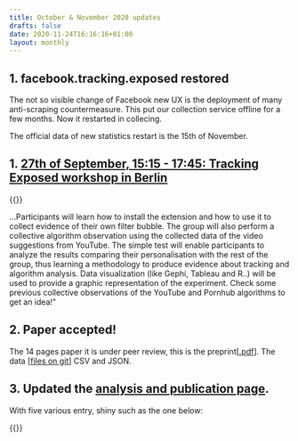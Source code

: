 ```yaml
---
title: October & November 2020 updates
drafts: false
date: 2020-11-24T16:16:16+01:00
layout: monthly
---
```


## 1. facebook.tracking.exposed restored

The not so visible change of Facebook new UX is the deployment of many anti-scraping countermeasure. This put our collection service offline for a few months. Now it restarted in collecing. 

The official data of new statistics restart is the 15th of November. 

## 1. [27th of September, 15:15 - 17:45: Tracking Exposed workshop in Berlin](/news/disruption-lab-workshop-smash-the-filter-bubble/)

{{<entry
    text="The Tracking Exposed collective project empowers users to gain knowledge of tracking and profiling that determine the information we receive in data market and under the influence of proprietary algorithms. In this workshop, we'll introduce the browser extension Youtube.Tracking.Exposed, aimed at the study of YouTube filter bubbles. "
    type="right"
    picture="/images/smashfilter-event-2020.jpg" >}}

...Participants will learn how to install the extension and how to use it to collect evidence of their own filter bubble. The group will also perform a collective algorithm observation using the collected data of the video suggestions from YouTube. The simple test will enable participants to analyze the results comparing their personalisation with the rest of the group, thus learning a methodology to produce evidence about tracking and algorithm analysis. Data visualization (like Gephi, Tableau and R..) will be used to provide a graphic representation of the experiment. Check some previous collective observations of the YouTube and Pornhub algorithms to get an idea!"

## 2. Paper accepted! 

The 14 pages paper it is under peer review, this is the preprint[[.pdf](https://github.com/tracking-exposed/experiments-data/blob/master/wetest1/wetest-paper-submitted-preprint.pdf)]. The data [[files on git](https://github.com/tracking-exposed/experiments-data/tree/master/wetest1)] CSV and JSON.

## 3. Updated the [analysis and publication page](https://facebook.tracking.exposed/analysis-and-publications/).

With five various entry, shiny such as the one below:

{{<resource
    kind="link"
    title="Designing data transparency – ideas from the community"
    description="YourData is openDemocracy’s project to bring more transparency to data use on the web. Personalisation is where websites shows you specific content dependent on data they have about you. Like showing you information about floral dresses because they think you’re a woman, or more articles about Bernie Sanders because you’re viewing from the US. -- this is the opening of YourData initiative from openDemocracy, as Tracking Exposed we partecipated with a few proposals"
    when="September"
    nature="external"
    author="Matthew Linears"
    resource1="Matthew Linears article list"
    resource1href="https://www.opendemocracy.net/en/author/matthew-linares/"
    href="https://www.opendemocracy.net/en/digitaliberties/designing-data-transparency-ideas-from-the-community/">}}
